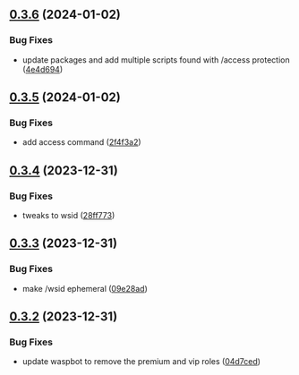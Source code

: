 ## [0.3.6](https://github.com/Torwent/wasp-discord/compare/v0.3.5...v0.3.6) (2024-01-02)


### Bug Fixes

* update packages and add multiple scripts found with /access protection ([4e4d694](https://github.com/Torwent/wasp-discord/commit/4e4d6948c2ed922a0aeffbccb6da190715a8100e))



## [0.3.5](https://github.com/Torwent/wasp-discord/compare/v0.3.4...v0.3.5) (2024-01-02)


### Bug Fixes

* add access command ([2f4f3a2](https://github.com/Torwent/wasp-discord/commit/2f4f3a2785877ba4369c542257cb0bcb55e5a943))



## [0.3.4](https://github.com/Torwent/wasp-discord/compare/v0.3.3...v0.3.4) (2023-12-31)


### Bug Fixes

* tweaks to wsid ([28ff773](https://github.com/Torwent/wasp-discord/commit/28ff7733c60822ff0d9d66a6aefb9bdd6dfa09be))



## [0.3.3](https://github.com/Torwent/wasp-discord/compare/v0.3.2...v0.3.3) (2023-12-31)


### Bug Fixes

* make /wsid ephemeral ([09e28ad](https://github.com/Torwent/wasp-discord/commit/09e28ad222d83eaf92863cad802157b052ea0a10))



## [0.3.2](https://github.com/Torwent/wasp-discord/compare/v0.3.1...v0.3.2) (2023-12-31)


### Bug Fixes

* update waspbot to remove the premium and vip roles ([04d7ced](https://github.com/Torwent/wasp-discord/commit/04d7ced8e9a17a0224f53a9dbfd7ee551e20bdcd))



